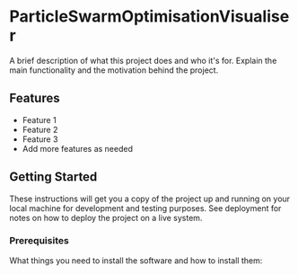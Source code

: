 # ParticleSwarmOptimisationVisualiser

A brief description of what this project does and who it's for. Explain the main functionality and the motivation behind the project.

## Features

- Feature 1
- Feature 2
- Feature 3
- Add more features as needed

## Getting Started

These instructions will get you a copy of the project up and running on your local machine for development and testing purposes. See deployment for notes on how to deploy the project on a live system.

### Prerequisites

What things you need to install the software and how to install them: